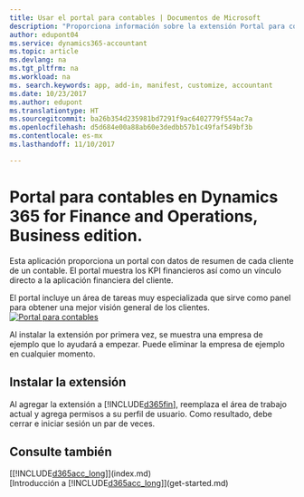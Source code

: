 ```yaml
---
title: Usar el portal para contables | Documentos de Microsoft
description: "Proporciona información sobre la extensión Portal para contables."
author: edupont04
ms.service: dynamics365-accountant
ms.topic: article
ms.devlang: na
ms.tgt_pltfrm: na
ms.workload: na
ms. search.keywords: app, add-in, manifest, customize, accountant
ms.date: 10/23/2017
ms.author: edupont
ms.translationtype: HT
ms.sourcegitcommit: ba26b354d235981bd7291f9ac6402779f554ac7a
ms.openlocfilehash: d5d684e00a88ab60e3dedbb57b1c49faf549bf3b
ms.contentlocale: es-mx
ms.lasthandoff: 11/10/2017

---
```

# <a name="accountant-portal-for-dynamics-365-for-finance-and-operations-business-edition"></a>Portal para contables en Dynamics 365 for Finance and Operations, Business edition.
Esta aplicación proporciona un portal con datos de resumen de cada cliente de un contable. El portal muestra los KPI financieros así como un vínculo directo a la aplicación financiera del cliente.  

El portal incluye un área de tareas muy especializada que sirve como panel para obtener una mejor visión general de los clientes.  
[![Portal para contables](./media/accountant-get-started/accountant-dashboard.png)](https://go.microsoft.com/fwlink/?linkid=851257)

Al instalar la extensión por primera vez, se muestra una empresa de ejemplo que lo ayudará a empezar. Puede eliminar la empresa de ejemplo en cualquier momento.  

## <a name="installing-the-extension"></a>Instalar la extensión
Al agregar la extensión a [!INCLUDE[d365fin](includes/d365fin_md.md)], reemplaza el área de trabajo actual y agrega permisos a su perfil de usuario. Como resultado, debe cerrar e iniciar sesión un par de veces.  

## <a name="see-also"></a>Consulte también
[[!INCLUDE[d365acc_long](includes/d365acc_long_md.md)]](index.md)  
[Introducción a [!INCLUDE[d365acc_long](includes/d365acc_long_md.md)]](get-started.md)  

